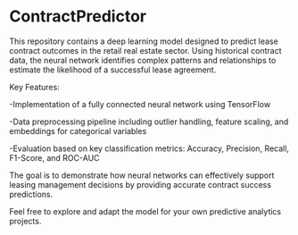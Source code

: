 # ContractPredictor
This repository contains a deep learning model designed to predict lease contract outcomes in the retail real estate sector. Using historical contract data, the neural network identifies complex patterns and relationships to estimate the likelihood of a successful lease agreement.

Key Features:

-Implementation of a fully connected neural network using TensorFlow


-Data preprocessing pipeline including outlier handling, feature scaling, and embeddings for categorical variables


-Evaluation based on key classification metrics: Accuracy, Precision, Recall, F1-Score, and ROC-AUC


The goal is to demonstrate how neural networks can effectively support leasing management decisions by providing accurate contract success predictions.

Feel free to explore and adapt the model for your own predictive analytics projects.
